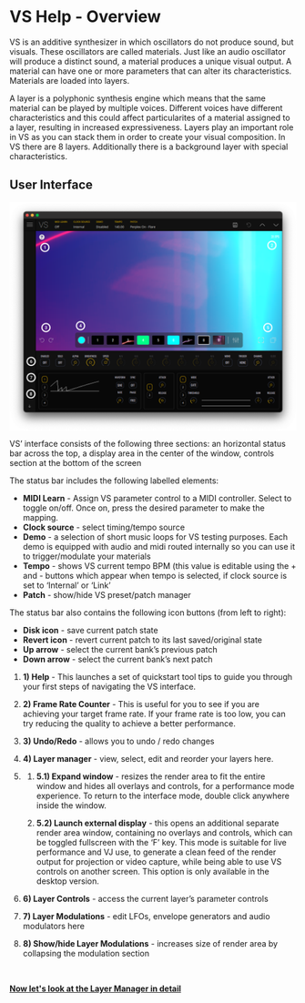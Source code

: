 # VS Help - Overview

VS is an additive synthesizer in which oscillators do not produce sound, but visuals. These oscillators are called materials. Just like an audio oscillator will produce a distinct sound, a material produces a unique visual output. A material can have one or more parameters that can alter its characteristics. Materials are loaded into layers.

A layer is a polyphonic synthesis engine which means that the same material can be played by multiple voices. Different voices have different characteristics and this could affect particularites of a material assigned to a layer, resulting in increased expressiveness. Layers play an important role in VS as you can stack them in order to create your visual composition. In VS there are 8 layers. Additionally there is a background layer with special characteristics.

## User Interface

<img alt="VS Screen" align="center" src="/vs/images/overview@2x.png" />

VS’ interface consists of the following three sections: an horizontal status bar across the top, a display area in the center of the window, controls section at the bottom of the screen

The status bar includes the following labelled elements:

- **MIDI Learn** - Assign VS parameter control to a MIDI controller. Select to toggle on/off. Once on, press the desired parameter to make the mapping.
- **Clock source** - select timing/tempo source
- **Demo** - a selection of short music loops for VS testing purposes. Each demo is equipped with audio and midi routed internally so you can use it to trigger/modulate your materials
- **Tempo** - shows VS current tempo BPM (this value is editable using the + and - buttons which appear when tempo is selected, if clock source is set to ‘Internal’ or ‘Link’
- **Patch** - show/hide VS preset/patch manager

The status bar also contains the following icon buttons (from left to right):

- **Disk icon** - save current patch state
- **Revert icon** - revert current patch to its last saved/original state
- **Up arrow** - select the current bank’s previous patch
- **Down arrow** - select the current bank’s next patch

1. **1) Help** - This launches a set of quickstart tool tips to guide you through your first steps of navigating the VS interface.

2. **2) Frame Rate Counter** - This is useful for you to see if you are achieving your target frame rate. If your frame rate is too low, you can try reducing the quality to achieve a better performance.

3. **3) Undo/Redo** - allows you to undo / redo changes

4. **4) Layer manager** - view, select, edit and reorder your layers here.

5.  
    1. **5.1) Expand window** - resizes the render area to fit the entire window and hides all overlays and controls, for a performance mode experience. To return to the interface mode, double click anywhere inside the window.

    2. **5.2) Launch external display** - this opens an additional separate render area window, containing no overlays and controls, which can be toggled fullscreen with the ‘F’ key. This mode is suitable for live performance and VJ use, to generate a clean feed of the render output for projection or video capture, while being able to use VS controls on another screen. This option is only available in the desktop version.

6. **6) Layer Controls** - access the current layer’s parameter controls
7. **7) Layer Modulations** - edit LFOs, envelope generators and audio modulators here

8. **8) Show/hide Layer Modulations** - increases size of render area by collapsing the modulation section

<br/>

[**Now let's look at the Layer Manager in detail**](layer-manager)
